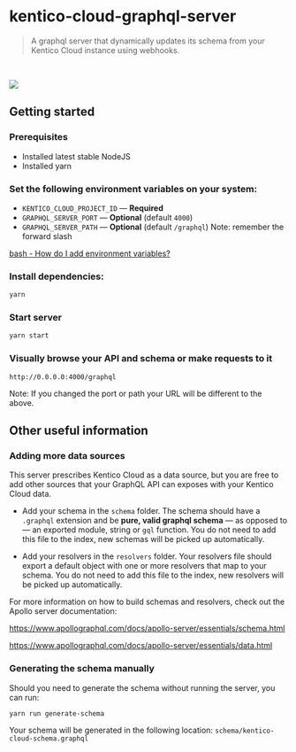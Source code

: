 # kentico-cloud-graphql-server

> A graphql server that dynamically updates its schema from your Kentico Cloud instance using webhooks.

<br />

![](https://i.giphy.com/cbG9wtoO8QScw.gif)

## Getting started

### Prerequisites 

* Installed latest stable NodeJS
* Installed yarn

### Set the following environment variables on your system:
  
* `KENTICO_CLOUD_PROJECT_ID` — **Required**
* `GRAPHQL_SERVER_PORT` — **Optional** (default `4000`)
* `GRAPHQL_SERVER_PATH` — **Optional** (default `/graphql`) Note: remember the forward slash

[bash - How do I add environment variables?](https://askubuntu.com/questions/58814/how-do-i-add-environment-variables)

### Install dependencies:

```bash
yarn
```

### Start server

```bash
yarn start
```

### Visually browse your API and schema or make requests to it

```
http://0.0.0.0:4000/graphql
```

Note: If you changed the port or path your URL will be different to the above.

## Other useful information

### Adding more data sources

This server prescribes Kentico Cloud as a data source, but you are free to add other sources that your GraphQL API can exposes with your Kentico Cloud data.

* Add your schema in the `schema` folder. The schema should have a `.graphql` extension and be **pure, valid graphql schema** — as opposed to — an exported module, string or `gql` function. You do not need to add this file to the index, new schemas will be picked up automatically.

* Add your resolvers in the `resolvers` folder. Your resolvers file should export a default object with one or more resolvers that map to your schema. You do not need to add this file to the index, new resolvers will be picked up automatically.

For more information on how to build schemas and resolvers, check out the Apollo server documentation: 

https://www.apollographql.com/docs/apollo-server/essentials/schema.html

https://www.apollographql.com/docs/apollo-server/essentials/data.html

### Generating the schema manually

Should you need to generate the schema without running the server, you can run:

```bash
yarn run generate-schema
```

Your schema will be generated in the following location: `schema/kentico-cloud-schema.graphql`
